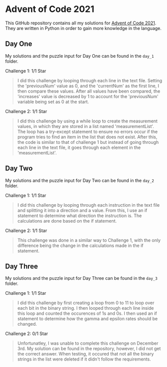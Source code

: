 # Advent of Code 2021

This GitHub repository contains all my solutions for [Advent of Code 2021](https://adventofcode.com/). They are written in Python in order to gain more knowledge in the language.

## Day One
My solutions and the puzzle input for Day One can be found in the `day_1` folder.

Challenge 1: 1/1 Star

> I did this challenge by looping through each line in the text file. Setting the 'previousNum' value as 0, and the 'currentNum' as the first line, I then compare these values. After all values have been compared, the 'increases' value is decreased by 1 to account for the 'previousNum' variable being set as 0 at the start.

Challenge 2: 1/1 Star

> I did this challenge by using a while loop to create the measurement values, in which they are stored in a list named 'measurementList'. The loop has a try-except statement to ensure no errors occur if the program tries to find an item in the list that does not exist. After this, the code is similar to that of challenge 1 but instead of going through each line in the text file, it goes through each element in the 'measurementList'.

## Day Two
My solutions and the puzzle input for Day Two can be found in the `day_2` folder.

Challenge 1: 1/1 Star

> I did this challenge by looping through each instruction in the text file and splitting it into a direction and a value. From this, I use an if statement to determine what direction the instruction is. The calculations are done based on the if statement.

Challenge 2: 1/1 Star

> This challenge was done in a similar way to Challenge 1, with the only difference being the change in the calculations made in the if statement.

## Day Three
My solutions and the puzzle input for Day Three can be found in the `day_3` folder.

Challenge 1: 1/1 Star

> I did this challenge by first creating a loop from 0 to 11 to loop over each bit in the binary string. I then looped through each line inside this loop and counted the occurences of 1s and 0s. I then used an if statement to determine how the gamma and epsilon rates should be changed.

Challenge 2: 0/1 Star

> Unfortunatley, I was unable to complete this challenge on December 3rd. My solution can be found in the repository, however, I did not get the correct answer. When testing, it occured that not all the binary strings in the list were deleted if it didn't follow the requirements.